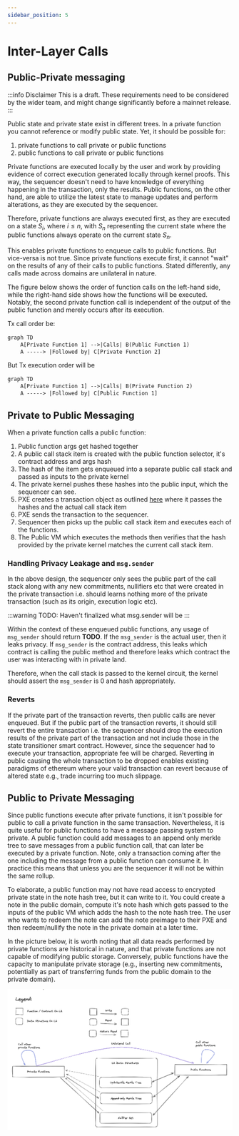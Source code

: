 ```yaml
---
sidebar_position: 5
---
```


# Inter-Layer Calls

## Public-Private messaging

:::info Disclaimer
This is a draft. These requirements need to be considered by the wider team, and might change significantly before a mainnet release.
:::

Public state and private state exist in different trees. In a private function you cannot reference or modify public state. 
Yet, it should be possible for:
1. private functions to call private or public functions
2. public functions to call private or public functions

Private functions are executed locally by the user and work by providing evidence of correct execution generated locally through kernel proofs. This way, the sequencer doesn't need to have knowledge of everything happening in the transaction, only the results. Public functions, on the other hand, are able to utilize the latest state to manage updates and perform alterations, as they are executed by the sequencer. 

Therefore, private functions are always executed first, as they are executed on a state $S_i$, where $i \le n$, with $S_n$ representing the current state where the public functions always operate on the current state $S_n$. 

This enables private functions to enqueue calls to public functions. But vice-versa is not true. Since private functions execute first, it cannot "wait" on the results of any of their calls to public functions. Stated differently, any calls made across domains are unilateral in nature. 

The figure below shows the order of function calls on the left-hand side, while the right-hand side shows how the functions will be executed. Notably, the second private function call is independent of the output of the public function and merely occurs after its execution.

Tx call order be:
```mermaid
graph TD
    A[Private Function 1] -->|Calls| B(Public Function 1)
    A -----> |Followed by| C[Private Function 2]
```

But Tx execution order will be

```mermaid
graph TD
    A[Private Function 1] -->|Calls| B(Private Function 2)
    A -----> |Followed by| C[Public Function 1]
```

## Private to Public Messaging
When a private function calls a public function:
1. Public function args get hashed together
1. A public call stack item is created with the public function selector, it's contract address and args hash
1. The hash of the item gets enqueued into a separate public call stack and passed as inputs to the private kernel
1. The private kernel pushes these hashes into the public input, which the sequencer can see. 
1. PXE creates a transaction object as outlined [here](../transactions/tx-object.md) where it passes the hashes and the actual call stack item
1. PXE sends the transaction to the sequencer.
1. Sequencer then picks up the public call stack item and executes each of the functions. 
1. The Public VM which executes the methods then verifies that the hash provided by the private kernel matches the current call stack item.

### Handling Privacy Leakage and `msg.sender`
In the above design, the sequencer only sees the public part of the call stack along with any new commitments, nullifiers etc that were created in the private transaction i.e. should learns nothing more of the private transaction (such as its origin, execution logic etc).

:::warning
TODO: Haven't finalized what msg.sender will be
:::

Within the context of these enqueued public functions, any usage of `msg_sender` should return **TODO**. If the `msg_sender` is the actual user, then it leaks privacy. If `msg_sender` is the contract address, this leaks which contract is calling the public method and therefore leaks which contract the user was interacting with in private land.

Therefore, when the call stack is passed to the kernel circuit, the kernel should assert the `msg_sender` is 0 and hash appropriately. 

### Reverts

If the private part of the transaction reverts, then public calls are never enqueued. But if the public part of the transaction reverts, it should still revert the entire transaction i.e. the sequencer should drop the execution results of the private part of the transaction and not include those in the state transitioner smart contract. However, since the sequencer had to execute your transaction, appropriate fee will be charged. Reverting in public causing the whole transaction to be dropped enables existing paradigms of ethereum where your valid transaction can revert because of altered state e.g., trade incurring too much slippage.

## Public to Private Messaging
Since public functions execute after private functions, it isn't possible for public to call a private function in the same transaction. Nevertheless, it is quite useful for public functions to have a message passing system to private. A public function could add messages to an append only merkle tree to save messages from a public function call, that can later be executed by a private function. Note, only a transaction coming after the one including the message from a public function can consume it. In practice this means that unless you are the sequencer it will not be within the same rollup.

To elaborate, a public function may not have read access to encrypted private state in the note hash tree, but it can write to it. You could create a note in the public domain, compute it's note hash which gets passed to the inputs of the public VM which adds the hash to the note hash tree. The user who wants to redeem the note can add the note preimage to their PXE and then redeem/nullify the note in the private domain at a later time. 

In the picture below, it is worth noting that all data reads performed by private functions are historical in nature, and that private functions are not capable of modifying public storage. Conversely, public functions have the capacity to manipulate private storage (e.g., inserting new commitments, potentially as part of transferring funds from the public domain to the private domain).

![Public - Private Messaging](./images/calls/pub_pvt_messaging.png)
